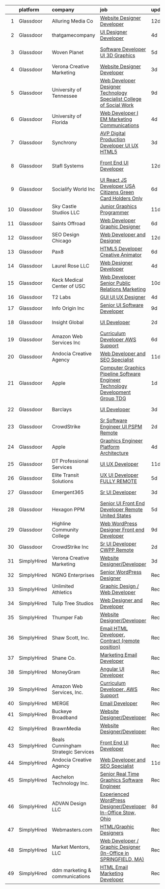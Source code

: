 

|    | platform    | company                             | job                                                                                                                                                                                                                                                                                                                                                                                                                                                                                                                                                                                                                                                                                                                                                                                                                                                                                                                                                                                                                                                                                                                                                                                                                                                                                                                                                                                                                                                                | update_time   | location                |
|---:|:------------|:------------------------------------|:-------------------------------------------------------------------------------------------------------------------------------------------------------------------------------------------------------------------------------------------------------------------------------------------------------------------------------------------------------------------------------------------------------------------------------------------------------------------------------------------------------------------------------------------------------------------------------------------------------------------------------------------------------------------------------------------------------------------------------------------------------------------------------------------------------------------------------------------------------------------------------------------------------------------------------------------------------------------------------------------------------------------------------------------------------------------------------------------------------------------------------------------------------------------------------------------------------------------------------------------------------------------------------------------------------------------------------------------------------------------------------------------------------------------------------------------------------------------|:--------------|:------------------------|
|  1 | Glassdoor   | Alluring Media Co                   | [Website Designer Developer](https://www.glassdoor.com/partner/jobListing.htm?pos=112&ao=1136043&s=58&guid=000001815bd99fbcb7e3202eb6ae25f1&src=GD_JOB_AD&t=SR&vt=w&ea=1&cs=1_9f086c3e&cb=1655103398182&jobListingId=1007906581302&jrtk=3-0-1g5dtj7v3r08i801-1g5dtj7vh36hh000-295cdde55712cc59-)                                                                                                                                                                                                                                                                                                                                                                                                                                                                                                                                                                                                                                                                                                                                                                                                                                                                                                                                                                                                                                                                                                                                                                   | 12d           | Remote                  |
|  2 | Glassdoor   | thatgamecompany                     | [UI Designer Developer](https://www.glassdoor.com/partner/jobListing.htm?pos=119&ao=1136043&s=58&guid=000001815bd99fbcb7e3202eb6ae25f1&src=GD_JOB_AD&t=SR&vt=w&cs=1_293a6a52&cb=1655103398183&jobListingId=1007926460343&jrtk=3-0-1g5dtj7v3r08i801-1g5dtj7vh36hh000-b15c9ccfab3e315b-)                                                                                                                                                                                                                                                                                                                                                                                                                                                                                                                                                                                                                                                                                                                                                                                                                                                                                                                                                                                                                                                                                                                                                                             | 4d            | Santa Monica, CA        |
|  3 | Glassdoor   | Woven Planet                        | [Software Developer  UI 3D Graphics ](https://www.glassdoor.com/partner/jobListing.htm?pos=101&ao=1110586&s=58&guid=000001815bd99fbcb7e3202eb6ae25f1&src=GD_JOB_AD&t=SR&vt=w&ea=1&cs=1_da1461e5&cb=1655103398181&jobListingId=1007924957263&cpc=9BE7264F9E667C9B&jrtk=3-0-1g5dtj7v3r08i801-1g5dtj7vh36hh000-28b9a5d88495881a--6NYlbfkN0DSgjPPcnEdvoK3uuxfISLALE6pB1FR7YSHOr_tSg5_QCn410VK5Ds4sai37YL-FnFQsRRoouHb3ov-82YCWqClZ54BIa3EZumk2cXgxyV1LbFm_9j9_PQ7pMJF3yRQRye0MKRZoAT4n4QesstjMqLrEOVJpPfsYZz509yyu94iP0AU9Py5fHyPt8cVlXGyl0eXY4vIDRJdlDY_sGXjRwpYXPDC9Hj3jht0cqxmjrpSiEw4sw7G4vNQ5YSvYec3lTzEShYq2SWM1oKDi2mvkIJ3sjcaWe5mAN6PD7FzvEvZU5r4gXZ4OxZ8lKfzGYPbzAAZNTwmWft4jbGK4N0XKjUobHSjKe60bwOjqA4HaUqPHxCQRVzz9MIMKwPhlDsuOMVyCmL4kiYaaGC6dMM05RZKYyAZ6bjM8WYzkHnMb1fiUMKAqeMaa_RVorOTwQD7sEyNTQDL6nzo4BgBekL5TgpMKPGISmJ23iW4rrrKiFgRhMFZWYK64x2IPzJ9eiiz_yPob-TLhYwCbMm2BsOdf1WM6fMDlzaaPfwgsKBzj_91kOFaNj4glZpHheGXlqS4rMyKx1cWfj6rug%3D%3D)                                                                                                                                                                                                                                                                                                                                                                                                                                                                                                         | 5d            | San Francisco, CA       |
|  4 | Glassdoor   | Verona Creative Marketing           | [Website Designer Developer](https://www.glassdoor.com/partner/jobListing.htm?pos=111&ao=1136043&s=58&guid=000001815bd99fbcb7e3202eb6ae25f1&src=GD_JOB_AD&t=SR&vt=w&ea=1&cs=1_c403fe05&cb=1655103398182&jobListingId=1007929630622&jrtk=3-0-1g5dtj7v3r08i801-1g5dtj7vh36hh000-7627670389c97643-)                                                                                                                                                                                                                                                                                                                                                                                                                                                                                                                                                                                                                                                                                                                                                                                                                                                                                                                                                                                                                                                                                                                                                                   | 3d            | Remote                  |
|  5 | Glassdoor   | University of Tennessee             | [Web Developer Designer   Technology Specialist   College of Social Work](https://www.glassdoor.com/partner/jobListing.htm?pos=124&ao=1136043&s=58&guid=000001815bd99fbcb7e3202eb6ae25f1&src=GD_JOB_AD&t=SR&vt=w&cs=1_519e1b40&cb=1655103398183&jobListingId=1007917263444&jrtk=3-0-1g5dtj7v3r08i801-1g5dtj7vh36hh000-394fd4ff919695ca-)                                                                                                                                                                                                                                                                                                                                                                                                                                                                                                                                                                                                                                                                                                                                                                                                                                                                                                                                                                                                                                                                                                                           | 9d            | Knoxville, TN           |
|  6 | Glassdoor   | University of Florida               | [Web Developer I  EM Marketing   Communications ](https://www.glassdoor.com/partner/jobListing.htm?pos=125&ao=1136043&s=58&guid=000001815bd99fbcb7e3202eb6ae25f1&src=GD_JOB_AD&t=SR&vt=w&cs=1_cf853e93&cb=1655103398189&jobListingId=1007926645839&jrtk=3-0-1g5dtj7v3r08i801-1g5dtj7vh36hh000-b9aa4bd29afd31ce-)                                                                                                                                                                                                                                                                                                                                                                                                                                                                                                                                                                                                                                                                                                                                                                                                                                                                                                                                                                                                                                                                                                                                                   | 4d            | Gainesville, FL         |
|  7 | Glassdoor   | Synchrony                           | [AVP  Digital Production Developer  UI UX HTML5](https://www.glassdoor.com/partner/jobListing.htm?pos=127&ao=1136043&s=58&guid=000001815bd99fbcb7e3202eb6ae25f1&src=GD_JOB_AD&t=SR&vt=w&cs=1_7dd25f8b&cb=1655103398190&jobListingId=1007928333828&jrtk=3-0-1g5dtj7v3r08i801-1g5dtj7vh36hh000-7851004c73095ad3-)                                                                                                                                                                                                                                                                                                                                                                                                                                                                                                                                                                                                                                                                                                                                                                                                                                                                                                                                                                                                                                                                                                                                                    | 3d            | Alpharetta, GA          |
|  8 | Glassdoor   | Stafl Systems                       | [Front End UI Developer](https://www.glassdoor.com/partner/jobListing.htm?pos=128&ao=1136043&s=58&guid=000001815bd99fbcb7e3202eb6ae25f1&src=GD_JOB_AD&t=SR&vt=w&cs=1_988b205f&cb=1655103398190&jobListingId=1007907084308&jrtk=3-0-1g5dtj7v3r08i801-1g5dtj7vh36hh000-529cf6be825e91b7-)                                                                                                                                                                                                                                                                                                                                                                                                                                                                                                                                                                                                                                                                                                                                                                                                                                                                                                                                                                                                                                                                                                                                                                            | 12d           | South San Francisco, CA |
|  9 | Glassdoor   | Socialify World  Inc                | [UI   React JS Developer   USA Citizens   Green Card   Holders Only](https://www.glassdoor.com/partner/jobListing.htm?pos=116&ao=1136043&s=58&guid=000001815bd99fbcb7e3202eb6ae25f1&src=GD_JOB_AD&t=SR&vt=w&ea=1&cs=1_8208e898&cb=1655103398183&jobListingId=1007920935768&jrtk=3-0-1g5dtj7v3r08i801-1g5dtj7vh36hh000-f327c18dec93dfd9-)                                                                                                                                                                                                                                                                                                                                                                                                                                                                                                                                                                                                                                                                                                                                                                                                                                                                                                                                                                                                                                                                                                                           | 6d            | San Francisco, CA       |
| 10 | Glassdoor   | Sky Castle Studios  LLC             | [Junior Graphics Programmer](https://www.glassdoor.com/partner/jobListing.htm?pos=117&ao=1136043&s=58&guid=000001815bd99fbcb7e3202eb6ae25f1&src=GD_JOB_AD&t=SR&vt=w&ea=1&cs=1_cb49cca9&cb=1655103398183&jobListingId=1007910144418&jrtk=3-0-1g5dtj7v3r08i801-1g5dtj7vh36hh000-a895cf89361640a6-)                                                                                                                                                                                                                                                                                                                                                                                                                                                                                                                                                                                                                                                                                                                                                                                                                                                                                                                                                                                                                                                                                                                                                                   | 11d           | Remote                  |
| 11 | Glassdoor   | Saints Offroad                      | [Web Developer Graphic Designer](https://www.glassdoor.com/partner/jobListing.htm?pos=102&ao=1110586&s=58&guid=000001815bd99fbcb7e3202eb6ae25f1&src=GD_JOB_AD&t=SR&vt=w&ea=1&cs=1_bdca8e21&cb=1655103398181&jobListingId=1007921596240&cpc=BBD63848FB84346C&jrtk=3-0-1g5dtj7v3r08i801-1g5dtj7vh36hh000-a9362e90bfd08618--6NYlbfkN0D4nuovUOU2dPryPr7-xanE7ZFWASvaSyNm3BqXIbrO0rpDsXgNTBKZrqn3k_yg8wD1nIKStaLf25xej0NSnVYxUFBNuDOJm41IUixLvY4z1wMRGBz5tMhfduU8J63ITegGk4S_TCv2MEhLLnPQZ_uNv1So24vR5aH5fpKXRleMXLPjw-G3Jt6j8uO_ba0Blykkw-d793qZcnj6yltD_dsQhaL0n_HRw27ehdf7USqPieHYpi_kicxAQdu6ZGwcD_bn8GB6fpurnpDj2Vm3pb_qMiwupdtQgS37oT1i-85msYPTdHSqP3TpJeCqdMb_wXJP3gUFq1HKgOFlcXBFCk8QsM5r9kmqb78vjls2JUmnpTL-1HezuXyVRcc_F_1WP0cqIRBJ8S3sJAxyI_Pq9hzU6Q2qyaxMOiTNRVresR_lQqH7kTuuvc1t_usoL70g-3flQgVgAbvuE45cmn_o2p0Lnll5t1kZb7soNxSZDfQxlPgX5Zz-CnuPYzsavTl02YhSTh0mocuhtw%3D%3D)                                                                                                                                                                                                                                                                                                                                                                                                                                                                                                                                                                              | 6d            | Glendora, CA            |
| 12 | Glassdoor   | SEO Design Chicago                  | [Web Developer and Designer](https://www.glassdoor.com/partner/jobListing.htm?pos=109&ao=1136043&s=58&guid=000001815bd99fbcb7e3202eb6ae25f1&src=GD_JOB_AD&t=SR&vt=w&ea=1&cs=1_7094513e&cb=1655103398182&jobListingId=1007905745551&jrtk=3-0-1g5dtj7v3r08i801-1g5dtj7vh36hh000-edb5c12235ecbca6-)                                                                                                                                                                                                                                                                                                                                                                                                                                                                                                                                                                                                                                                                                                                                                                                                                                                                                                                                                                                                                                                                                                                                                                   | 12d           | Remote                  |
| 13 | Glassdoor   | Pax8                                | [HTML5 Developer   Creative Animator](https://www.glassdoor.com/partner/jobListing.htm?pos=118&ao=1136043&s=58&guid=000001815bd99fbcb7e3202eb6ae25f1&src=GD_JOB_AD&t=SR&vt=w&ea=1&cs=1_2edc7bfb&cb=1655103398183&jobListingId=1007921790278&jrtk=3-0-1g5dtj7v3r08i801-1g5dtj7vh36hh000-94e32ab3bd5f2716-)                                                                                                                                                                                                                                                                                                                                                                                                                                                                                                                                                                                                                                                                                                                                                                                                                                                                                                                                                                                                                                                                                                                                                          | 6d            | Denver, CO              |
| 14 | Glassdoor   | Laurel Rose  LLC                    | [Web Designer Developer](https://www.glassdoor.com/partner/jobListing.htm?pos=114&ao=1136043&s=58&guid=000001815bd99fbcb7e3202eb6ae25f1&src=GD_JOB_AD&t=SR&vt=w&ea=1&cs=1_ab0367ad&cb=1655103398183&jobListingId=1007926342011&jrtk=3-0-1g5dtj7v3r08i801-1g5dtj7vh36hh000-7619e4e00009e7ea-)                                                                                                                                                                                                                                                                                                                                                                                                                                                                                                                                                                                                                                                                                                                                                                                                                                                                                                                                                                                                                                                                                                                                                                       | 4d            | Remote                  |
| 15 | Glassdoor   | Keck Medical Center of USC          | [Web Developer  Senior   Public Relations Marketing](https://www.glassdoor.com/partner/jobListing.htm?pos=121&ao=1136043&s=58&guid=000001815bd99fbcb7e3202eb6ae25f1&src=GD_JOB_AD&t=SR&vt=w&cs=1_a4b6cda0&cb=1655103398183&jobListingId=1007913889827&jrtk=3-0-1g5dtj7v3r08i801-1g5dtj7vh36hh000-b8f77ff67ecf5204-)                                                                                                                                                                                                                                                                                                                                                                                                                                                                                                                                                                                                                                                                                                                                                                                                                                                                                                                                                                                                                                                                                                                                                | 10d           | Los Angeles, CA         |
| 16 | Glassdoor   | T2 Labs                             | [GUI UI UX Designer](https://www.glassdoor.com/partner/jobListing.htm?pos=103&ao=1110586&s=58&guid=000001815bd99fbcb7e3202eb6ae25f1&src=GD_JOB_AD&t=SR&vt=w&ea=1&cs=1_5b814121&cb=1655103398182&jobListingId=1007927015310&cpc=C891152315FA1AD8&jrtk=3-0-1g5dtj7v3r08i801-1g5dtj7vh36hh000-88fdad46afa941a8--6NYlbfkN0D2W1O6DpjgqM5t-Ytd4rWfN7zm7KgZNT6v4xi380-TNoafG_tUEkKvJdXorb6VoYSE6sjVX1kUCkmsNuH6WCf5kO5Gs5uD9UVjt-nV7YkXjbodDSuQRyGQsosBRGhih3WcdfQltN15nJROO-E6KuzdoSIxQvmOdLaL6hSdVz9Aa1WRUbnTPubpWb-OPiRXltx8NIrlWG_M2BIKumRATBNZDKtutXuVGteDmiGH_J16zFtlj2nKSc4apXZbgupg7bzOJs0XRLr8CAHuMoSd_eNGMawzY4VLvc6ok37zpbPYBFTnnv-KOv8mc4wX18dei9N4PYqZ9HUBw7wY3Km6iJfFRyWsDzEuoPeCn7o0wyE-FXWKfOk7Zx8if-Uvo6QpMoPCNzZL1wsWfBu1XBDyxs4Qfvz1s7y8o9RfM7NOC0cLWuFzj9uw3GGYjtei_8s4EVHbCC0hSjnIP8xTUNwxRdXQ)                                                                                                                                                                                                                                                                                                                                                                                                                                                                                                                                                                                                                                                      | 4d            | Remote                  |
| 17 | Glassdoor   | Info Origin Inc                     | [Senior UI Software Developer](https://www.glassdoor.com/partner/jobListing.htm?pos=129&ao=1136043&s=58&guid=000001815bd99fbcb7e3202eb6ae25f1&src=GD_JOB_AD&t=SR&vt=w&ea=1&cs=1_a88ce762&cb=1655103398190&jobListingId=1007916006163&jrtk=3-0-1g5dtj7v3r08i801-1g5dtj7vh36hh000-7250141f021a94e2-)                                                                                                                                                                                                                                                                                                                                                                                                                                                                                                                                                                                                                                                                                                                                                                                                                                                                                                                                                                                                                                                                                                                                                                 | 9d            | New York, NY            |
| 18 | Glassdoor   | Insight Global                      | [UI Developer](https://www.glassdoor.com/partner/jobListing.htm?pos=106&ao=1110586&s=58&guid=000001815bd99fbcb7e3202eb6ae25f1&src=GD_JOB_AD&t=SR&vt=w&cs=1_8e414c03&cb=1655103398182&jobListingId=1007931863016&cpc=444700D72F2ECBCE&jrtk=3-0-1g5dtj7v3r08i801-1g5dtj7vh36hh000-e56e2daf44850083--6NYlbfkN0BKkHZu3wF05EeDimN_p6sYpKCMArvwa95YdH7UpkaBCqc7l59ErwqckvFkfLr2hCFuJH8rk6y-tX5jN8PugPzG6C0K5gXCqWcj_aF41Ug8LIxXPjWhi5ItgAxcpRcqnxqfEgGJV0hRDvfzUSQOqkQSRAOL18wr5iTG9Fu40IhJCc2L1-6fjWe7gehUy7uR0m4z4rIml1HCP_wkL5CDtV7w7QOj7gxjaJkX7j00o6xXtHf51k-pSRJD1S4ctQWVHTj_EqjVsyi6G1amBsrXmC2Jm6XzB4BE1tdGvomaZR9MpLzhNm0L-9EyXURyrLBjSTDH7e9JiGsEWXJoOEXBmJNZVgh77LUefNpAVnXhuZkRYrOf-kN81aU8CpR6fO_fLoqpgJbHmUrTCa5jYHH_xhs6A60S82tE9c7WcihxebhYS75sFDBEuSR036yTOrL8rlzlRsEZAOJE7pMEMx5RKxzPzS0c-w6zDVE9yQnpIPQmndJGEJC0Juc6)                                                                                                                                                                                                                                                                                                                                                                                                                                                                                                                                                                                                                                 | 2d            | Cincinnati, OH          |
| 19 | Glassdoor   | Amazon Web Services  Inc            | [Curriculum Developer  AWS Support](https://www.glassdoor.com/partner/jobListing.htm?pos=120&ao=1136043&s=58&guid=000001815bd99fbcb7e3202eb6ae25f1&src=GD_JOB_AD&t=SR&vt=w&cs=1_15905c67&cb=1655103398183&jobListingId=1007920772166&jrtk=3-0-1g5dtj7v3r08i801-1g5dtj7vh36hh000-3262a55aecb4d11c-)                                                                                                                                                                                                                                                                                                                                                                                                                                                                                                                                                                                                                                                                                                                                                                                                                                                                                                                                                                                                                                                                                                                                                                 | 6d            | Remote                  |
| 20 | Glassdoor   | Andocia Creative Agency             | [Web Developer and SEO Specialist](https://www.glassdoor.com/partner/jobListing.htm?pos=113&ao=1136043&s=58&guid=000001815bd99fbcb7e3202eb6ae25f1&src=GD_JOB_AD&t=SR&vt=w&ea=1&cs=1_dddc8eee&cb=1655103398182&jobListingId=1007910325652&jrtk=3-0-1g5dtj7v3r08i801-1g5dtj7vh36hh000-3e71974dd9827fa4-)                                                                                                                                                                                                                                                                                                                                                                                                                                                                                                                                                                                                                                                                                                                                                                                                                                                                                                                                                                                                                                                                                                                                                             | 11d           | Remote                  |
| 21 | Glassdoor   | Apple                               | [Computer Graphics Pipeline Software Engineer  Technology Development Group  TDG ](https://www.glassdoor.com/partner/jobListing.htm?pos=107&ao=1110586&s=58&guid=000001815bd99fbcb7e3202eb6ae25f1&src=GD_JOB_AD&t=SR&vt=w&cs=1_6a3653c3&cb=1655103398182&jobListingId=1007932865745&cpc=AC285F3A3ECA6BB0&jrtk=3-0-1g5dtj7v3r08i801-1g5dtj7vh36hh000-42e89660113ee48b--6NYlbfkN0BvKrLyj5gPmtZO9T8euul8TCxuuKNOtzRJOomxnwSEodTz2Bc-sPZlO_uSwsktAeglUzT9msbfnRfC_OWgBTrHVEyuoKPnC7j2Hf0qNCK_qbv-KAteas0IQsEiUEL4ue6qbwWZS0ayYctMg6VHbrCASC51rgDlpPG5Y8EI_9Xhj9HsHoWsklJXnVaVfLBNoIUE-vEmSqqvsJPyLrDMwCyiFay49SOQtUXP3ActcUsbCk5jjvUQ_FvY1u6V1JfmekDZPJws_Seph1TVoWdlcpZ-cYLjhDCDzC3PJXqLKMzO7GZBkojJywoVsPyx3-MBwhBBEXgtsqOb42Pl9x0CO9jG8LvuilFn6AYR9bPG8fRwaI9cnuVtTk94i4Ay2B-Mk9GYqGQE-Tns5-iHxB1sOS-XjqASKv8k5dhNqbBo_qjPuiusao-YxohO81bFdON4d8BDVLi37lLImGsenGfavwycbzIov5UD50iaT_my3oG60RkauaQh0V9S76kyS1QSGtNr6sCgjwyxYGvKGW3Mx8knZB7PYohqJpNgeLqiBtymreXq69sMsV8Zy2ynh1F-fC1YWZBAmk4qIZJe5HOdXxn6LRWCNF4peqkyDK3Nt7yxZsSqiguHZ2UGyQTWDSHTm5tBtNhB5MYSy22M7j0Vr4a_Yzq5trwAz2waFggLiGVasan-Gv4xeTE7yuPabTLMSDtWfe5vVQy1sjkx9EkLlwHmYPB7uYcwLVKQ3xNtbMHa6CAZZua7Rk5h0UG_JXI9sQsnU1Hr-MkKiP-6IMOXuh-o55l7zh9ZsMEgBMbBn2HSuV-MwuwfYR7K4zYnvlPCvAcy2F471BWBFURFg0iOuvPB4Zuf2oXuaSC5jccLf7u6I4FUDwSPwUa_xH_5HrqQKKwrzqSqyY9RzIcAyQ5_nZUhv_4lPFSnKFGr_FYqm3b6nYUdJZNtf9AiSs0vuqd1gUo2jv3OhiyggwYf6O6AzyE-MTH1k_EtCrdXWmopgdKyyZQ3rAuPxf76fF28X9UcBMQaSRRNujpLQg%3D%3D) | 1d            | Cupertino, CA           |
| 22 | Glassdoor   | Barclays                            | [UI Developer](https://www.glassdoor.com/partner/jobListing.htm?pos=122&ao=1136043&s=58&guid=000001815bd99fbcb7e3202eb6ae25f1&src=GD_JOB_AD&t=SR&vt=w&cs=1_e522ef43&cb=1655103398183&jobListingId=1007928373311&jrtk=3-0-1g5dtj7v3r08i801-1g5dtj7vh36hh000-3426e20ed2286e0f-)                                                                                                                                                                                                                                                                                                                                                                                                                                                                                                                                                                                                                                                                                                                                                                                                                                                                                                                                                                                                                                                                                                                                                                                      | 3d            | Whippany, NJ            |
| 23 | Glassdoor   | CrowdStrike                         | [Sr  Software Engineer UI   PSPM  Remote ](https://www.glassdoor.com/partner/jobListing.htm?pos=126&ao=1136043&s=58&guid=000001815bd99fbcb7e3202eb6ae25f1&src=GD_JOB_AD&t=SR&vt=w&cs=1_fd9ffb8a&cb=1655103398189&jobListingId=1007931259817&jrtk=3-0-1g5dtj7v3r08i801-1g5dtj7vh36hh000-9556604809c6e134-)                                                                                                                                                                                                                                                                                                                                                                                                                                                                                                                                                                                                                                                                                                                                                                                                                                                                                                                                                                                                                                                                                                                                                          | 2d            | Remote                  |
| 24 | Glassdoor   | Apple                               | [Graphics Engineer  Platform Architecture](https://www.glassdoor.com/partner/jobListing.htm?pos=108&ao=1110586&s=58&guid=000001815bd99fbcb7e3202eb6ae25f1&src=GD_JOB_AD&t=SR&vt=w&cs=1_a4c05784&cb=1655103398182&jobListingId=1007927430979&cpc=3BA4CE39D5B5DEF5&jrtk=3-0-1g5dtj7v3r08i801-1g5dtj7vh36hh000-84472d15120d4aaf--6NYlbfkN0BvKrLyj5gPmtZO9T8euul8TCxuuKNOtzRJOomxnwSEodTz2Bc-sPZlO_uSwsktAeiDF1HCJ4MZP6_7ts_ogJQ8RMkv4rqmz5999mUgT1SXukZoafSmaXliero4JWvJUmpnLn27S3-2ZOl5u1dSjo--P2D8JHbieD7OX2-jYymWKKYAYAyFXTXGZ2o5JpoEuwWQfAV28PhT9XdHJpHH3EPVICOAEda6q9ebLw2eXwOBaq_dghrZRCq8qbxGED9wve9BUsTmZcDD7Z7h8Jff4NXE6WAt6GO2Qnli43FU1EGOSfSO6lC03uaxN_04cphjQ_ZS5cH2vnBzoczm4hPjHivez3ntjJWxZTjSrY24qKaCz9E0FL94Qa70mbY0MOUiZ87-nOXpFdjryOaT3_dzncG6g3TT35wo_LGVrVy0SrJxgb4nJ8ujeWev2u66udHw-wac72RGN2cAMVrG2Jz9Eo1POuJm9_KLr0ljq07-M9Ejd4BKUl63xdQliAFT1S-ncnfaZMOeaHwWFg6O-mcsU2DVmIFrT31sIRswSmB0EKwMZ7mRYxXqe4pcKct-7N8o1ImpMD7UIroVILpgB3sBT-jMW37CpXaSQ2F5r3iygVeXf1KCjloMrvXXBG5WcFTqSa-qM4oiGrORnOqG5T48MPCqH7cihJLwyUOd8tppfqMiq5-vWDS03_PgOVSBeKe0H8HepTo9_-wY5NNzgZwi3DWGWpzpRm2QJ3rlI0kQP7ZuFu0fbeBBAB_LMtPc4yRSdYji4lDNVPu17bvcGhaWMsIP3XhLl3J9Y5DcIZwE7s6kZF6-Bv4UF-0zdqQKXjLPhCX6iUjvubJtziJ580Ns6-nw3ntmJhI3hbdK372APonXyqkzp6QZ79WqvKV_Z342X_vT4O93I1BLps9f6lAVTDiE56iVRCo5CIIA7OA2K4tk1VVXCSnVScl6UiKu9tmkFJAnpFmky1VI1L9TQTjdWw3DfVSaKp-ssrY%3D)                                                                                       | 4d            | Cupertino, CA           |
| 25 | Glassdoor   | DT Professional Services            | [UI UX Developer](https://www.glassdoor.com/partner/jobListing.htm?pos=110&ao=1136043&s=58&guid=000001815bd99fbcb7e3202eb6ae25f1&src=GD_JOB_AD&t=SR&vt=w&ea=1&cs=1_e8e1f3a8&cb=1655103398182&jobListingId=1007911592503&jrtk=3-0-1g5dtj7v3r08i801-1g5dtj7vh36hh000-c602366324cdaf22-)                                                                                                                                                                                                                                                                                                                                                                                                                                                                                                                                                                                                                                                                                                                                                                                                                                                                                                                                                                                                                                                                                                                                                                              | 11d           | Remote                  |
| 26 | Glassdoor   | Elite Transit Solutions             | [UX UI Developer FULLY REMOTE](https://www.glassdoor.com/partner/jobListing.htm?pos=115&ao=1136043&s=58&guid=000001815bd99fbcb7e3202eb6ae25f1&src=GD_JOB_AD&t=SR&vt=w&ea=1&cs=1_8d299a91&cb=1655103398183&jobListingId=1007924804694&jrtk=3-0-1g5dtj7v3r08i801-1g5dtj7vh36hh000-3b7fd39aeabe9ead-)                                                                                                                                                                                                                                                                                                                                                                                                                                                                                                                                                                                                                                                                                                                                                                                                                                                                                                                                                                                                                                                                                                                                                                 | 5d            | Pittsburgh, PA          |
| 27 | Glassdoor   | Emergent365                         | [Sr  UI Developer](https://www.glassdoor.com/partner/jobListing.htm?pos=104&ao=1110586&s=58&guid=000001815bd99fbcb7e3202eb6ae25f1&src=GD_JOB_AD&t=SR&vt=w&ea=1&cs=1_3978e657&cb=1655103398182&jobListingId=1007929558470&cpc=2F9DD8B511C89582&jrtk=3-0-1g5dtj7v3r08i801-1g5dtj7vh36hh000-4d55a0ae9bce2682--6NYlbfkN0BTCpq13wLWCtelCOH84POQZlRFjfUKCtmt-L_UW9DrxawgvcKRtTORVeZand7_NWu5TEuNFFd6AYGNbAUkLdHpySY5ekYU8nvK2X0322zzv7UMG-pcKnqOMVKrOeWMkBShmT5NYC92Untpz60ecmtEHznnjL6lkGKCpkV7ubEofzTbLtTdSLiMfAC40y5_4_-APBATY576PZQ_0258vjsKJySCaQSv0nxKA0PnsYR-P0Maonu_Fof1--m7mgC0GiTx1_KwoZXR9RdY20R6cwq3pGcGCWq_heAs3p8r4TsrOYQ5nZES2N3cjjlTziyZWVzgB0f-AG4lV980RtFKOtvVE9AxdjBHgk6yrjaY9thpg4LNn4Go6-UotUs60z_mQvYCHN_MRVp1FL6xv6eVp9WCqVP3KhXtgeidfcI2wLdDhaoQBYp8BzP-gQ6ENlw7UHZ3LxRBQsfXY616IkSoQgBeqJPWihpgMUAtZRpLs_2NJf_If30sxEcp)                                                                                                                                                                                                                                                                                                                                                                                                                                                                                                                                                                                                                        | 3d            | Morristown, NJ          |
| 28 | Glassdoor   | Hexagon PPM                         | [Senior UI Front End Developer  Remote  United States ](https://www.glassdoor.com/partner/jobListing.htm?pos=123&ao=1136043&s=58&guid=000001815bd99fbcb7e3202eb6ae25f1&src=GD_JOB_AD&t=SR&vt=w&cs=1_7ca966ac&cb=1655103398183&jobListingId=1007924814619&jrtk=3-0-1g5dtj7v3r08i801-1g5dtj7vh36hh000-833d6bb0038e7476-)                                                                                                                                                                                                                                                                                                                                                                                                                                                                                                                                                                                                                                                                                                                                                                                                                                                                                                                                                                                                                                                                                                                                             | 5d            | Houston, TX             |
| 29 | Glassdoor   | Highline Community College          | [Web   WordPress Designer  Front end Developer](https://www.glassdoor.com/partner/jobListing.htm?pos=130&ao=1136043&s=58&guid=000001815bd99fbcb7e3202eb6ae25f1&src=GD_JOB_AD&t=SR&vt=w&cs=1_ee7b499e&cb=1655103398190&jobListingId=1007917406665&jrtk=3-0-1g5dtj7v3r08i801-1g5dtj7vh36hh000-d06120bfad243c3d-)                                                                                                                                                                                                                                                                                                                                                                                                                                                                                                                                                                                                                                                                                                                                                                                                                                                                                                                                                                                                                                                                                                                                                     | 9d            | Des Moines, WA          |
| 30 | Glassdoor   | CrowdStrike  Inc                    | [Sr  UI Developer   CWPP  Remote ](https://www.glassdoor.com/partner/jobListing.htm?pos=105&ao=1110586&s=58&guid=000001815bd99fbcb7e3202eb6ae25f1&src=GD_JOB_AD&t=SR&vt=w&cs=1_11aad13c&cb=1655103398182&jobListingId=1007932059885&cpc=AC285F3A3ECA6BB0&jrtk=3-0-1g5dtj7v3r08i801-1g5dtj7vh36hh000-a97e0e2b3f35d032--6NYlbfkN0Cu2CVlb3GO4Nf7aS8SXsFwjpUbSKkwsJRaJhRnAEdqU_yv6e0u-cLacwZ2HNe9plb6vJlPECt-o6wD6HMMA84Sjr253hmi2AygieO0MzQke_dGIp76VvRX03yjLFFveqY1il_j1M5B7zZLD15dyUhqAaUEHH5TESFV8Gc5wP2V48KdEoZokUcPTETk0b33TkkIoVxaoXTmRrwYDkBmAys3WFvoiRfLaLIZrUfWnnPa_A5npowVb52hrYa7-wgAg5iIeFjuCY8mTR0gMBgu0OFtC1NItt2DMQdzZFpa-UUWdBzKfbhjjkUTWjpVZThV_NufOVDMapyc_UcEv2E54wcaKkqWa_u4046jDrpFEK6PhrJ6QyEK2ZQlWarkrcIN3znNh8g9CjVREewg_E24s44HqG6Uc_2b6MTPS1t5YjDrivWW0_7J31SM0CZWk-TjVqxqh9o_8vTOsV8AhKa1R-eVRgiVzF4o2dryOpdEqD8n5Gh52tnP4c9BT3Xl1TLGqbO6AJlEV8atZD1ptET99dAkI9o7bCvgLmDT8qpysNMFQTcXprF9fotPcDBG7BH6hVQPMTBlId3mG4VIXvhpk5bVqgDjUqMmUYh1jNpaK8wLbXmQFzUWtpU3s4h20ahPfxRVOkYHRgPtX9VVl08nYA2HCCQErk8fDxNA6vNsFUtzIZiM4zJig_EC7BwyGC9uX9TfIStwWt0eeSQa6tPSJf45pXuEJsCaeR9GCge38h_wQJ1L_-8WNrjZG60g_LGVUwmEMLkQPX8UJV5Wqv2dytwx)                                                                                                                                                                                                                                                                                                             | 2d            | New York, NY            |
| 31 | SimplyHired | Verona Creative Marketing           | [Website Designer/Developer](https://www.simplyhired.com/job/zGU-D9TAscuXEQAdHCO5JuNoH66zCkBxRTpA0r180maOVTL1unLORQ?q=graphic+developer)                                                                                                                                                                                                                                                                                                                                                                                                                                                                                                                                                                                                                                                                                                                                                                                                                                                                                                                                                                                                                                                                                                                                                                                                                                                                                                                           | 3d            | Remote                  |
| 32 | SimplyHired | NGNG Enterprises                    | [Senior WordPress Designer](https://www.simplyhired.com/job/nNmOqtuT06Mk-lcmE7eheAXQQWiNMpXcVvCxka53D2mz1JIyK1uPSg?q=graphic+developer)                                                                                                                                                                                                                                                                                                                                                                                                                                                                                                                                                                                                                                                                                                                                                                                                                                                                                                                                                                                                                                                                                                                                                                                                                                                                                                                            | Recently      | Remote                  |
| 33 | SimplyHired | Unlimited Athletics                 | [Graphic Design / Web Developer](https://www.simplyhired.com/job/J3IkGpxxbL5C84zZwUrO9pQW6trgFwNxxxo__XLTSq5imEgrV3eWPg?q=graphic+developer)                                                                                                                                                                                                                                                                                                                                                                                                                                                                                                                                                                                                                                                                                                                                                                                                                                                                                                                                                                                                                                                                                                                                                                                                                                                                                                                       | Recently      | Olathe, KS              |
| 34 | SimplyHired | Tulip Tree Studios                  | [Web Designer and Developer](https://www.simplyhired.com/job/0NBA8zsTzmA4FKuW8ycR2PVsCumngHTpB0GvTsQ8PzP80PXRSlnaEA?q=graphic+developer)                                                                                                                                                                                                                                                                                                                                                                                                                                                                                                                                                                                                                                                                                                                                                                                                                                                                                                                                                                                                                                                                                                                                                                                                                                                                                                                           | Recently      | Austin, MN              |
| 35 | SimplyHired | Thumper Fab                         | [Website Designer/Developer](https://www.simplyhired.com/job/_pHN5GjuPT_aja6LK3uoTsDHbzlg4WAv6g4wAmIr21WK0b8lAZ4qbQ?q=graphic+developer)                                                                                                                                                                                                                                                                                                                                                                                                                                                                                                                                                                                                                                                                                                                                                                                                                                                                                                                                                                                                                                                                                                                                                                                                                                                                                                                           | Recently      | Marshall, TX            |
| 36 | SimplyHired | Shaw Scott, Inc.                    | [Email HTML Developer, Contract (remote position)](https://www.simplyhired.com/job/lp97AwzllwqjS1oXYQVdk_sx_ANbNmrf_26-hefBENEAnwkJ6YFw_Q?q=graphic+developer)                                                                                                                                                                                                                                                                                                                                                                                                                                                                                                                                                                                                                                                                                                                                                                                                                                                                                                                                                                                                                                                                                                                                                                                                                                                                                                     | Recently      | Seattle, WA             |
| 37 | SimplyHired | Shane Co.                           | [Marketing Email Developer](https://www.simplyhired.com/job/RcP4Q7OUThQQkT9kWXMiLlc_Q9zZfe9KKH3XzOuyrbocOGRY5RxBgA?q=graphic+developer)                                                                                                                                                                                                                                                                                                                                                                                                                                                                                                                                                                                                                                                                                                                                                                                                                                                                                                                                                                                                                                                                                                                                                                                                                                                                                                                            | Recently      | Englewood, CO           |
| 38 | SimplyHired | MoneyGram                           | [Angular UI Developer](https://www.simplyhired.com/job/hf-ENxQi1sfe9nVGBJT2NlmkjZMzzHV3gC8mU5EqaiPFv5zfMwLrrg?q=graphic+developer)                                                                                                                                                                                                                                                                                                                                                                                                                                                                                                                                                                                                                                                                                                                                                                                                                                                                                                                                                                                                                                                                                                                                                                                                                                                                                                                                 | Recently      | Dallas, TX              |
| 39 | SimplyHired | Amazon Web Services, Inc.           | [Curriculum Developer, AWS Support](https://www.simplyhired.com/job/VJ2mxpB_C3RiZ9WEdGHt_L8L7tDgh2uUlbSQc1Inzt2mb5hjGzhRXQ?q=graphic+developer)                                                                                                                                                                                                                                                                                                                                                                                                                                                                                                                                                                                                                                                                                                                                                                                                                                                                                                                                                                                                                                                                                                                                                                                                                                                                                                                    | Recently      | Remote                  |
| 40 | SimplyHired | MERGE                               | [Email Developer](https://www.simplyhired.com/job/A_kFMvePzPgbBBSFZkgjmJitl_fJSAf3-Er7ckkOQ_88N1VwS8e21w?q=graphic+developer)                                                                                                                                                                                                                                                                                                                                                                                                                                                                                                                                                                                                                                                                                                                                                                                                                                                                                                                                                                                                                                                                                                                                                                                                                                                                                                                                      | Recently      | Denver, CO              |
| 41 | SimplyHired | Buckeye Broadband                   | [Website Designer/Developer](https://www.simplyhired.com/job/IeI_c_6xwxTLsl0QLXq02fz42_bHZ4kR0KCDlDz4-wLAh91XHLIGNQ?q=graphic+developer)                                                                                                                                                                                                                                                                                                                                                                                                                                                                                                                                                                                                                                                                                                                                                                                                                                                                                                                                                                                                                                                                                                                                                                                                                                                                                                                           | Recently      | Toledo, OH              |
| 42 | SimplyHired | BrawnMedia                          | [Website Designer/Developer](https://www.simplyhired.com/job/78BxKl1R6BpfuVu8Kpk-1cxMOjiHDgxQMPxrbQ5J7eWU9PbYxXCHNA?q=graphic+developer)                                                                                                                                                                                                                                                                                                                                                                                                                                                                                                                                                                                                                                                                                                                                                                                                                                                                                                                                                                                                                                                                                                                                                                                                                                                                                                                           | Recently      | Albany, NY              |
| 43 | SimplyHired | Beals Cunningham Strategic Services | [Front End UI Developer](https://www.simplyhired.com/job/XTyutJ6zUuqkFPnonpEXgtgIrX1Z_xNfl01tJ8BrEXRDu5XcHl29jw?q=graphic+developer)                                                                                                                                                                                                                                                                                                                                                                                                                                                                                                                                                                                                                                                                                                                                                                                                                                                                                                                                                                                                                                                                                                                                                                                                                                                                                                                               | Recently      | Oklahoma City, OK       |
| 44 | SimplyHired | Andocia Creative Agency             | [Web Developer and SEO Specialist](https://www.simplyhired.com/job/Tiug1YomN0sKFjhMCngbk6AyXW-86w80zVmQJlF1sY0AZB0BrGpqhQ?q=graphic+developer)                                                                                                                                                                                                                                                                                                                                                                                                                                                                                                                                                                                                                                                                                                                                                                                                                                                                                                                                                                                                                                                                                                                                                                                                                                                                                                                     | 11d           | Remote                  |
| 45 | SimplyHired | Aechelon Technology Inc.            | [Senior Real Time Graphics Software Engineer](https://www.simplyhired.com/job/rcdIZu0u86YflWDJtkQswNVvTN3B-3L7qF5--HTYfTqZ6vl6sJ-lpA?q=graphic+developer)                                                                                                                                                                                                                                                                                                                                                                                                                                                                                                                                                                                                                                                                                                                                                                                                                                                                                                                                                                                                                                                                                                                                                                                                                                                                                                          | Recently      | Overland Park, KS       |
| 46 | SimplyHired | ADVAN Design LLC                    | [Experienced WordPress Designer/Developer In-Office Stow, Ohio](https://www.simplyhired.com/job/RAXqJE_18Km9ztxYeKDpml_cp8y7G9qdid1DGlXOnY9ssPkNluLReA?q=graphic+developer)                                                                                                                                                                                                                                                                                                                                                                                                                                                                                                                                                                                                                                                                                                                                                                                                                                                                                                                                                                                                                                                                                                                                                                                                                                                                                        | 8d            | Stow, OH                |
| 47 | SimplyHired | Webmasters.com                      | [HTML/Graphic Designers](https://www.simplyhired.com/job/1S2ki1F2e97xk1bn0P3q05lu3BQ0Tpk7KwB7Zii_z8pQmxmAAOWD5g?q=graphic+developer)                                                                                                                                                                                                                                                                                                                                                                                                                                                                                                                                                                                                                                                                                                                                                                                                                                                                                                                                                                                                                                                                                                                                                                                                                                                                                                                               | Recently      | Tampa, FL               |
| 48 | SimplyHired | Market Mentors, LLC                 | [Web Developer / Graphic Designer (In-Office in SPRINGFIELD, MA)](https://www.simplyhired.com/job/kdDKEVojufcVMH10vEpQNtf-fbxzehti8PQJudzg7GIUfRr5_tUjIg?q=graphic+developer)                                                                                                                                                                                                                                                                                                                                                                                                                                                                                                                                                                                                                                                                                                                                                                                                                                                                                                                                                                                                                                                                                                                                                                                                                                                                                      | Recently      | Hartford, CT            |
| 49 | SimplyHired | ddm marketing & communications      | [HTML Email Marketing Developer](https://www.simplyhired.com/job/D5aYOzJAi8So_n6Zz4M70tREkmJT7l6nQkK6rMt7-jVR-BX34FHs6A?q=graphic+developer)                                                                                                                                                                                                                                                                                                                                                                                                                                                                                                                                                                                                                                                                                                                                                                                                                                                                                                                                                                                                                                                                                                                                                                                                                                                                                                                       | Recently      | Michigan                |